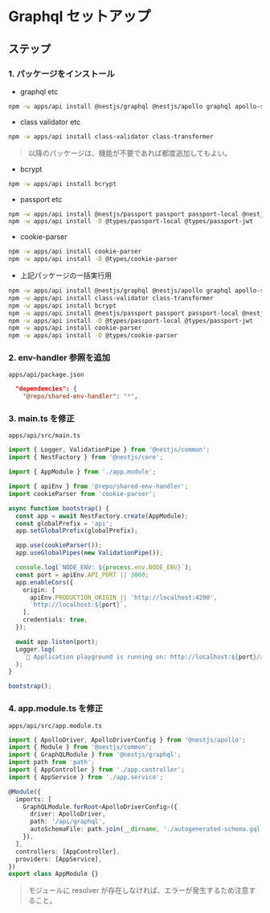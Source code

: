 # Graphql セットアップ

## ステップ

### 1. パッケージをインストール

- graphql etc  

```bash
npm -w apps/api install @nestjs/graphql @nestjs/apollo graphql apollo-server-express
```

- class validator etc  

```bash
npm -w apps/api install class-validator class-transformer
```

> 以降のパッケージは、機能が不要であれば都度追加してもよい。

- bcrypt  

```bash
npm -w apps/api install bcrypt
```

- passport etc  

```bash
npm -w apps/api install @nestjs/passport passport passport-local @nestjs/jwt passport-jwt
npm -w apps/api install -D @types/passport-local @types/passport-jwt
```

- cookie-parser  

```bash
npm -w apps/api install cookie-parser
npm -w apps/api install -D @types/cookie-parser
```

- 上記パッケージの一括実行用  

```bash
npm -w apps/api install @nestjs/graphql @nestjs/apollo graphql apollo-server-express
npm -w apps/api install class-validator class-transformer
npm -w apps/api install bcrypt
npm -w apps/api install @nestjs/passport passport passport-local @nestjs/jwt passport-jwt
npm -w apps/api install -D @types/passport-local @types/passport-jwt
npm -w apps/api install cookie-parser
npm -w apps/api install -D @types/cookie-parser
```

### 2. env-handler 参照を追加

`apps/api/package.json`

```json
  "dependencies": {
    "@repo/shared-env-handler": "*",
```

### 3. main.ts を修正

`apps/api/src/main.ts`

```ts
import { Logger, ValidationPipe } from '@nestjs/common';
import { NestFactory } from '@nestjs/core';

import { AppModule } from './app.module';

import { apiEnv } from '@repo/shared-env-handler';
import cookieParser from 'cookie-parser';

async function bootstrap() {
  const app = await NestFactory.create(AppModule);
  const globalPrefix = 'api';
  app.setGlobalPrefix(globalPrefix);

  app.use(cookieParser());
  app.useGlobalPipes(new ValidationPipe());

  console.log(`NODE_ENV: ${process.env.NODE_ENV}`);
  const port = apiEnv.API_PORT || 3000;
  app.enableCors({
    origin: [
      apiEnv.PRODUCTION_ORIGIN || 'http://localhost:4200',
      `http://localhost:${port}`,
    ],
    credentials: true,
  });

  await app.listen(port);
  Logger.log(
    `🚀 Application playground is running on: http://localhost:${port}/api/graphql`,
  );
}

bootstrap();
```

### 4. app.module.ts を修正

`apps/api/src/app.module.ts`

```ts
import { ApolloDriver, ApolloDriverConfig } from '@nestjs/apollo';
import { Module } from '@nestjs/common';
import { GraphQLModule } from '@nestjs/graphql';
import path from 'path';
import { AppController } from './app.controller';
import { AppService } from './app.service';

@Module({
  imports: [
    GraphQLModule.forRoot<ApolloDriverConfig>({
      driver: ApolloDriver,
      path: '/api/graphql',
      autoSchemaFile: path.join(__dirname, './autogenerated-schema.gql'),
    }),
  ],
  controllers: [AppController],
  providers: [AppService],
})
export class AppModule {}
```

> モジュールに resolver が存在しなければ、エラーが発生するため注意すること。
